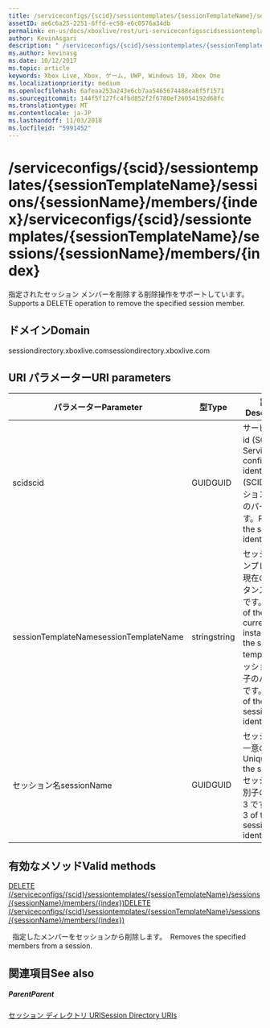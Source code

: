 ```yaml
---
title: /serviceconfigs/{scid}/sessiontemplates/{sessionTemplateName}/sessions/{sessionName}/members/{index}
assetID: ae6c6a25-2251-6ffd-ec58-e6c0576a34db
permalink: en-us/docs/xboxlive/rest/uri-serviceconfigsscidsessiontemplatessessiontemplatenamesessionnamemembersindex.html
author: KevinAsgari
description: " /serviceconfigs/{scid}/sessiontemplates/{sessionTemplateName}/sessions/{sessionName}/members/{index}"
ms.author: kevinasg
ms.date: 10/12/2017
ms.topic: article
keywords: Xbox Live, Xbox, ゲーム, UWP, Windows 10, Xbox One
ms.localizationpriority: medium
ms.openlocfilehash: 6afeaa253a243e6cb7aa5465674488ea8f5f1571
ms.sourcegitcommit: 144f5f127fc4fbd852f2f6780ef26054192d68fc
ms.translationtype: MT
ms.contentlocale: ja-JP
ms.lasthandoff: 11/03/2018
ms.locfileid: "5991452"
---
```

# <a name="serviceconfigsscidsessiontemplatessessiontemplatenamesessionssessionnamemembersindex"></a><span data-ttu-id="9dd81-104">/serviceconfigs/{scid}/sessiontemplates/{sessionTemplateName}/sessions/{sessionName}/members/{index}</span><span class="sxs-lookup"><span data-stu-id="9dd81-104">/serviceconfigs/{scid}/sessiontemplates/{sessionTemplateName}/sessions/{sessionName}/members/{index}</span></span>
<span data-ttu-id="9dd81-105">指定されたセッション メンバーを削除する削除操作をサポートしています。</span><span class="sxs-lookup"><span data-stu-id="9dd81-105">Supports a DELETE operation to remove the specified session member.</span></span>
<a id="ID4EO"></a>


## <a name="domain"></a><span data-ttu-id="9dd81-106">ドメイン</span><span class="sxs-lookup"><span data-stu-id="9dd81-106">Domain</span></span>
<span data-ttu-id="9dd81-107">sessiondirectory.xboxlive.com</span><span class="sxs-lookup"><span data-stu-id="9dd81-107">sessiondirectory.xboxlive.com</span></span>  
<a id="ID4ET"></a>


## <a name="uri-parameters"></a><span data-ttu-id="9dd81-108">URI パラメーター</span><span class="sxs-lookup"><span data-stu-id="9dd81-108">URI parameters</span></span>

| <span data-ttu-id="9dd81-109">パラメーター</span><span class="sxs-lookup"><span data-stu-id="9dd81-109">Parameter</span></span>| <span data-ttu-id="9dd81-110">型</span><span class="sxs-lookup"><span data-stu-id="9dd81-110">Type</span></span>| <span data-ttu-id="9dd81-111">説明</span><span class="sxs-lookup"><span data-stu-id="9dd81-111">Description</span></span>|
| --- | --- | --- |
| <span data-ttu-id="9dd81-112">scid</span><span class="sxs-lookup"><span data-stu-id="9dd81-112">scid</span></span>| <span data-ttu-id="9dd81-113">GUID</span><span class="sxs-lookup"><span data-stu-id="9dd81-113">GUID</span></span>| <span data-ttu-id="9dd81-114">サービス構成 id (SCID)。</span><span class="sxs-lookup"><span data-stu-id="9dd81-114">Service configuration identifier (SCID).</span></span> <span data-ttu-id="9dd81-115">セッション識別子のパート 1 です。</span><span class="sxs-lookup"><span data-stu-id="9dd81-115">Part 1 of the session identifier.</span></span>|
| <span data-ttu-id="9dd81-116">sessionTemplateName</span><span class="sxs-lookup"><span data-stu-id="9dd81-116">sessionTemplateName</span></span>| <span data-ttu-id="9dd81-117">string</span><span class="sxs-lookup"><span data-stu-id="9dd81-117">string</span></span>| <span data-ttu-id="9dd81-118">セッション テンプレートの現在のインスタンスの名前です。</span><span class="sxs-lookup"><span data-stu-id="9dd81-118">Name of the current instance of the session template.</span></span> <span data-ttu-id="9dd81-119">セッション識別子のパート 2 です。</span><span class="sxs-lookup"><span data-stu-id="9dd81-119">Part 2 of the session identifier.</span></span>|
| <span data-ttu-id="9dd81-120">セッション名</span><span class="sxs-lookup"><span data-stu-id="9dd81-120">sessionName</span></span>| <span data-ttu-id="9dd81-121">GUID</span><span class="sxs-lookup"><span data-stu-id="9dd81-121">GUID</span></span>| <span data-ttu-id="9dd81-122">セッションの一意の ID。</span><span class="sxs-lookup"><span data-stu-id="9dd81-122">Unique ID of the session.</span></span> <span data-ttu-id="9dd81-123">セッション識別子のパート 3 です。</span><span class="sxs-lookup"><span data-stu-id="9dd81-123">Part 3 of the session identifier.</span></span>|

<a id="ID4EDC"></a>


## <a name="valid-methods"></a><span data-ttu-id="9dd81-124">有効なメソッド</span><span class="sxs-lookup"><span data-stu-id="9dd81-124">Valid methods</span></span>

[<span data-ttu-id="9dd81-125">DELETE (/serviceconfigs/{scid}/sessiontemplates/{sessionTemplateName}/sessions/{sessionName}/members/{index})</span><span class="sxs-lookup"><span data-stu-id="9dd81-125">DELETE (/serviceconfigs/{scid}/sessiontemplates/{sessionTemplateName}/sessions/{sessionName}/members/{index})</span></span>](uri-serviceconfigsscidsessiontemplatessessiontemplatenamesessionnamemembersindexdelete.md)

<span data-ttu-id="9dd81-126">&nbsp;&nbsp;指定したメンバーをセッションから削除します。</span><span class="sxs-lookup"><span data-stu-id="9dd81-126">&nbsp;&nbsp;Removes the specified members from a session.</span></span>

<a id="ID4ENC"></a>


## <a name="see-also"></a><span data-ttu-id="9dd81-127">関連項目</span><span class="sxs-lookup"><span data-stu-id="9dd81-127">See also</span></span>

<a id="ID4EPC"></a>


##### <a name="parent"></a><span data-ttu-id="9dd81-128">Parent</span><span class="sxs-lookup"><span data-stu-id="9dd81-128">Parent</span></span>

[<span data-ttu-id="9dd81-129">セッション ディレクトリ URI</span><span class="sxs-lookup"><span data-stu-id="9dd81-129">Session Directory URIs</span></span>](atoc-reference-sessiondirectory.md)
